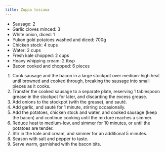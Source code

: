 ```yaml
---
title: Zuppa toscana
---
```


- Sausage: 2
- Garlic cloves minced: 3
- White onion, diced: 1
- Yukon gold potatoes washed and diced: 700g
- Chicken stock: 4 cups
- Water: 2 cups
- Fresh kale chopped: 2 cups
- Heavy whipping cream: 2 tbsp
- Bacon cooked and chopped: 6 pieces

1. Cook sausage and the bacon in a large stockpot over medium-high heat until browned and cooked through, breaking the sausage into small pieces as it cooks.
1. Transfer the cooked sausage to a separate plate, reserving 1 tablespoon grease in the stockpot for later, and discarding the excess grease.
1. Add onions to the stockpot (with the grease), and sauté.
1. Add garlic, and sauté for 1 minute, stirring occasionally.
1. Add the potatoes, chicken stock and water, and cooked sausage (keep the bacon) and continue cooking until the mixture reaches a simmer.
1. Reduce heat to medium-low, and simmer for 10 minutes, or until the potatoes are tender.
1. Stir in the kale and cream, and simmer for an additional 5 minutes.
1. Season with salt and pepper to taste.
1. Serve warm, garnished with the bacon bits.
